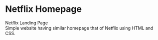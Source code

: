 # Netflix Homepage
Netflix Landing Page\
Simple website having similar homepage that of Netflix using HTML and CSS.


